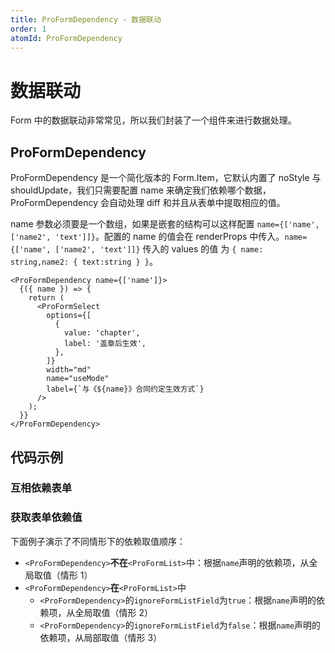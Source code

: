 ```yaml
---
title: ProFormDependency - 数据联动
order: 1
atomId: ProFormDependency
---
```


# 数据联动

Form 中的数据联动非常常见，所以我们封装了一个组件来进行数据处理。

## ProFormDependency

ProFormDependency 是一个简化版本的 Form.Item，它默认内置了 noStyle 与 shouldUpdate，我们只需要配置 name 来确定我们依赖哪个数据，ProFormDependency 会自动处理 diff 和并且从表单中提取相应的值。

name 参数必须要是一个数组，如果是嵌套的结构可以这样配置 `name={['name', ['name2', 'text']]}`。配置的 name 的值会在 renderProps 中传入。`name={['name', ['name2', 'text']]}` 传入的 values 的值 为 `{ name: string,name2: { text:string } }`。

```tsx | pure
<ProFormDependency name={['name']}>
  {({ name }) => {
    return (
      <ProFormSelect
        options={[
          {
            value: 'chapter',
            label: '盖章后生效',
          },
        ]}
        width="md"
        name="useMode"
        label={`与《${name}》合同约定生效方式`}
      />
    );
  }}
</ProFormDependency>
```

## 代码示例

### 互相依赖表单

<code src="../../../demos/form/Dependency/dependency.tsx" title="互相依赖表单" ></code>

### 获取表单依赖值

下面例子演示了不同情形下的依赖取值顺序：

- `<ProFormDependency>`**不在**`<ProFormList>`中：根据`name`声明的依赖项，从全局取值（情形 1）
- `<ProFormDependency>`**在**`<ProFormList>`中
  - `<ProFormDependency>`的`ignoreFormListField`为`true`：根据`name`声明的依赖项，从全局取值（情形 2）
  - `<ProFormDependency>`的`ignoreFormListField`为`false`：根据`name`声明的依赖项，从局部取值（情形 3）

<code src="../../../demos/form/Dependency/dependency2.tsx" title="获取表单依赖值"></code>
